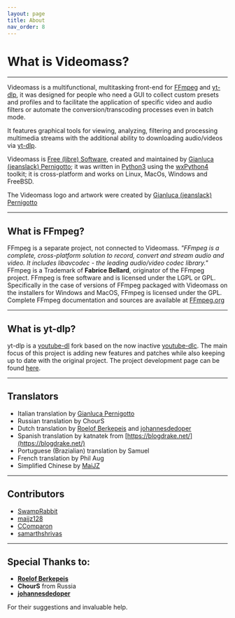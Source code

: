 ```yaml
---
layout: page
title: About
nav_order: 8
---
```


# What is Videomass?

---   

Videomass is a multifunctional, multitasking front-end for [FFmpeg](https://www.ffmpeg.org/) and 
[yt-dlp](https://github.com/yt-dlp/yt-dlp), it was designed for people who need 
a GUI to collect custom presets and profiles and to facilitate the application 
of specific video and audio filters or automate the conversion/transcoding 
processes even in batch mode. 

It features graphical tools for viewing, analyzing, filtering and processing multimedia 
streams with the additional ability to downloading audio/videos via 
[yt-dlp](https://github.com/yt-dlp/yt-dlp).  

Videomass is [Free (libre) Software](https://en.wikipedia.org/wiki/Free_software), 
created and maintained by [Gianluca (jeanslack) Pernigotto](https://github.com/jeanslack); 
it was written in [Python3](https://www.python.org/) using the 
[wxPython4](https://www.wxpython.org/) toolkit; it is cross-platform and works on 
Linux, MacOs, Windows and FreeBSD.   

The Videomass logo and artwork were created by [Gianluca (jeanslack) Pernigotto](https://github.com/jeanslack)   

---

## What is FFmpeg?

FFmpeg is a separate project, not connected to Videomass. *"FFmpeg is a
complete, cross-platform solution to record, convert and stream audio and video.
It includes libavcodec - the leading audio/video codec library."* FFmpeg is a
Trademark of **Fabrice Bellard**, originator of the FFmpeg project. FFmpeg is
free software and is licensed under the LGPL or GPL. Specifically in the case
of versions of FFmpeg packaged with Videomass on the installers for Windows and
MacOS, FFmpeg is licensed under the GPL. Complete FFmpeg documentation and
sources are available at [FFmpeg.org](https://www.ffmpeg.org/)

---

## What is yt-dlp?

yt-dlp is a [youtube-dl](http://ytdl-org.github.io/youtube-dl/) fork based on 
the now inactive [youtube-dlc](https://github.com/blackjack4494/yt-dlc). The main 
focus of this project is adding new features and patches while also keeping up 
to date with the original project. The project development page can be found 
[here](https://github.com/yt-dlp/yt-dlp).

---

## Translators

- Italian translation by [Gianluca Pernigotto](https://github.com/jeanslack)
- Russian translation by ChourS
- Dutch translation by [Roelof Berkepeis](https://github.com/tissatussa) and [johannesdedoper](https://github.com/johannesdedoper)
- Spanish translation by katnatek from [https://blogdrake.net/](https://blogdrake.net/) 
- Portuguese (Brazialian) translation by Samuel
- French translation by Phil Aug
- Simplified Chinese by [MaiJZ](https://github.com/maijz128)

---

## Contributors

- [SwampRabbit](https://github.com/SwampRabbit)
- [maijz128](https://github.com/maijz128)
- [CComparon](https://github.com/CComparon)
- [samarthshrivas](https://github.com/samarthshrivas)

---

## Special Thanks to:

- **[Roelof Berkepeis](https://github.com/tissatussa)**
- **ChourS** from Russia
- **[johannesdedoper](https://github.com/johannesdedoper)**

For their suggestions and invaluable help.


